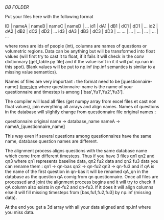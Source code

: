 *DB FOLDER*

Put your files here with the following format

ID   | nameA | nameB | nameC | nameD | ...
id1  |  dA1  |  dB1  |  dC1  |  dD1  | ...
id2  |  dA2  |  dB2  |  dC2  |  dD2  | ...
id3  |  dA3  |  dB3  |  dC3  |  dD3  | ...
...  |  ...  |  ...  |  ...  |  ...  | ...

where rows are ids of people (int), columns are names of questions or volumetric regions. Data can be anything but will be transformed into
float values (will first try to cast it to float, if it fails it will check in the conv dictionnary [get_table.py file] and if the value
isn't in it it will put np.nan in this spot). Blank values will be put to np.inf (np.inf semantics is similar to a missing value semantics).

Names of files are very important : the format need to be [questionnaire-name]-[timestep](.xlsx|.xlsm) where questionnaire-name is the name
of your questionnaire and timestep is among ['bas','fu1','fu2','fu3'].

The compiler will load all files (get numpy array from excel files et cast non float values), join everything all arrays and align names.
Names of questions in the database will slightly change from questionnaire file original names :

questionnaire original name   ->  database_name
        nameA                 ->  nameA_[questionnaire_name]
        
 This way even if several questions among questionnaires have the same name, database question names are different.
 
 The alignment process aligns questions with the same database name which come from different timesteps. Thus if you have 3 files qn1 qn2 
 and qn3 where qn1 represents baseline data, qn2 fu2 data and qn2 fu3 data you can rename them :
 qn1 -> qn-bas
 qn2 -> qn-fu2
 qn3 -> qn-fu3
 and if qA is the name of the first question in qn-bas it will be renamed qA_qn in the database as the question qA comig from qn questionnaire.
 Once all files are processed and joint the alignment process begins and it will try to check if qA column also exists in qn-fu2 and qn-fu3.
 If it does it will align columns else it will fill missing timesteps from [bas,fu1,fu2,fu3] by np.inf (missing data).
 
 At the end you get a 3d array with all your data aligned and np.inf where you miss data.
